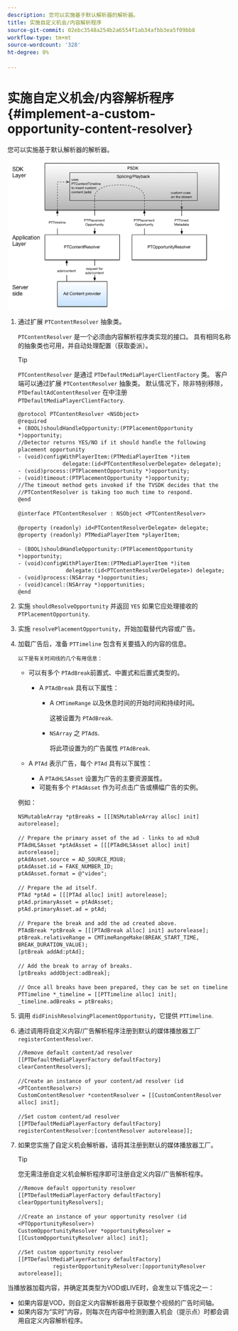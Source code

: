```yaml
---
description: 您可以实施基于默认解析器的解析器。
title: 实施自定义机会/内容解析程序
source-git-commit: 02ebc3548a254b2a6554f1ab34afbb3ea5f09bb8
workflow-type: tm+mt
source-wordcount: '328'
ht-degree: 0%

---
```


# 实施自定义机会/内容解析程序 {#implement-a-custom-opportunity-content-resolver}

您可以实施基于默认解析器的解析器。

<!--<a id="fig_CC41E2A66BDB4115821F33737B46A09B"></a>-->

![](assets/ios_psdk_content_resolver.png)

1. 通过扩展 `PTContentResolver` 抽象类。

   `PTContentResolver` 是一个必须由内容解析程序类实现的接口。 具有相同名称的抽象类也可用，并自动处理配置（获取委派）。

   >[!TIP]
   >
   >`PTContentResolver` 是通过 `PTDefaultMediaPlayerClientFactory` 类。 客户端可以通过扩展 `PTContentResolver` 抽象类。 默认情况下，除非特别移除， `PTDefaultAdContentResolver` 在中注册 `PTDefaultMediaPlayerClientFactory`.

   ```
   @protocol PTContentResolver <NSObject> 
   @required 
   + (BOOL)shouldHandleOpportunity:(PTPlacementOpportunity *)opportunity;  
   //Detector returns YES/NO if it should handle the following placement opportunity 
   - (void)configWithPlayerItem:(PTMediaPlayerItem *)item  
                 delegate:(id<PTContentResolverDelegate> delegate); 
   - (void)process:(PTPlacementOpportunity *)opportunity; 
   - (void)timeout:(PTPlacementOpportunity *)opportunity;  
   //The timeout method gets invoked if the TVSDK decides that the  
   //PTContentResolver is taking too much time to respond. 
   @end 
   
   @interface PTContentResolver : NSObject <PTContentResolver> 
   
   @property (readonly) id<PTContentResolverDelegate> delegate; 
   @property (readonly) PTMediaPlayerItem *playerItem; 
   
   - (BOOL)shouldHandleOpportunity:(PTPlacementOpportunity *)opportunity; 
   - (void)configWithPlayerItem:(PTMediaPlayerItem *)item  
                  delegate:(id<PTContentResolverDelegate>) delegate; 
   - (void)process:(NSArray *)opportunities; 
   - (void)cancel:(NSArray *)opportunities; 
   @end
   ```

1. 实施 `shouldResolveOpportunity` 并返回 `YES` 如果它应处理接收的 `PTPlacementOpportunity`.
1. 实施 `resolvePlacementOpportunity`，开始加载替代内容或广告。
1. 加载广告后，准备 `PTTimeline` 包含有关要插入的内容的信息。

       以下是有关时间线的几个有用信息：
   
   * 可以有多个 `PTAdBreak`前置式、中置式和后置式类型的。

      * A `PTAdBreak` 具有以下属性：

         * A `CMTimeRange` 以及休息时间的开始时间和持续时间。

           这被设置为 `PTAdBreak`.

         * `NSArray` 之 `PTAd`s.

           将此项设置为的广告属性 `PTAdBreak`.

   * A `PTAd` 表示广告，每个 `PTAd` 具有以下属性：

      * A `PTAdHLSAsset` 设置为广告的主要资源属性。
      * 可能有多个 `PTAdAsset` 作为可点击广告或横幅广告的实例。

   例如：

   ```
   NSMutableArray *ptBreaks = [[[NSMutableArray alloc] init] autorelease]; 
   
   // Prepare the primary asset of the ad - links to ad m3u8 
   PTAdHLSAsset *ptAdAsset = [[[PTAdHLSAsset alloc] init] autorelease]; 
   ptAdAsset.source = AD_SOURCE_M3U8; 
   ptAdAsset.id = FAKE_NUMBER_ID; 
   ptAdAsset.format = @"video"; 
   
   // Prepare the ad itself. 
   PTAd *ptAd = [[[PTAd alloc] init] autorelease]; 
   ptAd.primaryAsset = ptAdAsset; 
   ptAd.primaryAsset.ad = ptAd; 
   
   // Prepare the break and add the ad created above. 
   PTAdBreak *ptBreak = [[[PTAdBreak alloc] init] autorelease]; 
   ptBreak.relativeRange = CMTimeRangeMake(BREAK_START_TIME, BREAK_DURATION_VALUE); 
   [ptBreak addAd:ptAd]; 
   
   // Add the break to array of breaks. 
   [ptBreaks addObject:adBreak]; 
   
   // Once all breaks have been prepared, they can be set on timeline 
   PTTimeline *_timeline = [[PTTimeline alloc] init]; 
   _timeline.adBreaks = ptBreaks;
   ```

1. 调用 `didFinishResolvingPlacementOpportunity`，它提供 `PTTimeline`.
1. 通过调用将自定义内容/广告解析程序注册到默认的媒体播放器工厂 `registerContentResolver`.

   ```
   //Remove default content/ad resolver 
   [[PTDefaultMediaPlayerFactory defaultFactory] clearContentResolvers]; 
   
   //Create an instance of your content/ad resolver (id <PTContentResolver>) 
   CustomContentResolver *contentResolver = [[CustomContentResolver alloc] init]; 
   
   //Set custom content/ad resolver 
   [[PTDefaultMediaPlayerFactory defaultFactory] registerContentResolver:[contentResolver autorelease]];
   ```

1. 如果您实施了自定义机会解析器，请将其注册到默认的媒体播放器工厂。

   >[!TIP]
   >
   >您无需注册自定义机会解析程序即可注册自定义内容/广告解析程序。

   ```
   //Remove default opportunity resolver 
   [[PTDefaultMediaPlayerFactory defaultFactory] clearOpportunityResolvers]; 
   
   //Create an instance of your opportunity resolver (id <PTOpportunityResolver>) 
   CustomOpportunityResolver *opportunityResolver = [[CustomOpportunityResolver alloc] init]; 
   
   //Set custom opportunity resolver 
   [[PTDefaultMediaPlayerFactory defaultFactory]  
              registerOpportunityResolver:[opportunityResolver autorelease]];
   ```

当播放器加载内容，并确定其类型为VOD或LIVE时，会发生以下情况之一：

* 如果内容是VOD，则自定义内容解析器用于获取整个视频的广告时间轴。
* 如果内容为“实时”内容，则每次在内容中检测到置入机会（提示点）时都会调用自定义内容解析程序。
